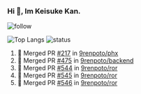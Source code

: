 ### Hi 👋, Im Keisuke Kan.

<!--
**9renpoto/9renpoto** is a ✨ _special_ ✨ repository because its `README.md` (this file) appears on your GitHub profile.

Here are some ideas to get you started:

- 🔭 I’m currently working on ...
- 🌱 I’m currently learning ...
- 👯 I’m looking to collaborate on ...
- 🤔 I’m looking for help with ...
- 💬 Ask me about ...
- 📫 How to reach me: ...
- 😄 Pronouns: ...
- ⚡ Fun fact: ...
-->

![follow](https://img.shields.io/github/followers/9renpoto?label=Follow&style=social)

![Top Langs](https://github-readme-stats.vercel.app/api/top-langs/?username=9renpoto&hide=html&layout=compact)
![status](https://github-readme-stats.vercel.app/api?username=9renpoto&show_icons=true&count_private=true&hide=issues,contribs)

<!--START_SECTION:activity-->
1. 🎉 Merged PR [#217](https://github.com/9renpoto/phx/pull/217) in [9renpoto/phx](https://github.com/9renpoto/phx)
2. 🎉 Merged PR [#475](https://github.com/9renpoto/backend/pull/475) in [9renpoto/backend](https://github.com/9renpoto/backend)
3. 🎉 Merged PR [#544](https://github.com/9renpoto/ror/pull/544) in [9renpoto/ror](https://github.com/9renpoto/ror)
4. 🎉 Merged PR [#545](https://github.com/9renpoto/ror/pull/545) in [9renpoto/ror](https://github.com/9renpoto/ror)
5. 🎉 Merged PR [#546](https://github.com/9renpoto/ror/pull/546) in [9renpoto/ror](https://github.com/9renpoto/ror)
<!--END_SECTION:activity-->

